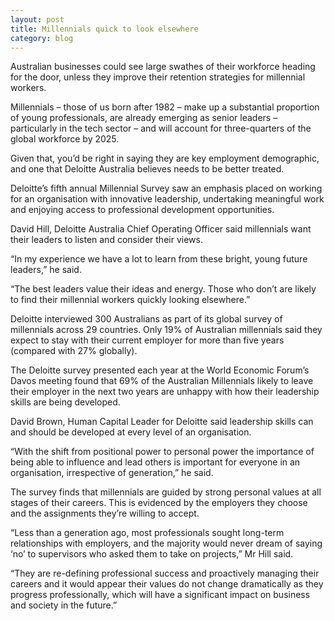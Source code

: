 ```yaml
---
layout: post
title: Millennials quick to look elsewhere
category: blog
---
```


Australian businesses could see large swathes of their workforce heading for the door, unless they improve their retention strategies for millennial workers.

Millennials – those of us born after 1982 – make up a substantial proportion of young professionals, are already emerging as senior leaders – particularly in the tech sector – and will account for three-quarters of the global workforce by 2025.

Given that, you’d be right in saying they are key employment demographic, and one that Deloitte Australia believes needs to be better treated.

Deloitte’s fifth annual Millennial Survey saw an emphasis placed on working for an organisation with innovative leadership, undertaking meaningful work and enjoying access to professional development opportunities.

David Hill, Deloitte Australia Chief Operating Officer said millennials want their leaders to listen and consider their views.

“In my experience we have a lot to learn from these bright, young future leaders,” he said.

“The best leaders value their ideas and energy. Those who don’t are likely to find their millennial workers quickly looking elsewhere.”

Deloitte interviewed 300 Australians as part of its global survey of millennials across 29 countries. Only 19% of Australian millennials said they expect to stay with their current employer for more than five years (compared with 27% globally).

The Deloitte survey presented each year at the World Economic Forum’s Davos meeting found that 69% of the Australian Millennials likely to leave their employer in the next two years are unhappy with how their leadership skills are being developed. 

David Brown, Human Capital Leader for Deloitte said leadership skills can and should be developed at every level of an organisation. 

“With the shift from positional power to personal power the importance of being able to influence and lead others is important for everyone in an organisation, irrespective of generation,” he said.

The survey finds that millennials are guided by strong personal values at all stages of their careers. This is evidenced by the employers they choose and the assignments they’re willing to accept.

“Less than a generation ago, most professionals sought long-term relationships with employers, and the majority would never dream of saying ‘no’ to supervisors who asked them to take on projects,” Mr Hill said. 

“They are re-defining professional success and proactively managing their careers and it would appear their values do not change dramatically as they progress professionally, which will have a significant impact on business and society in the future.”
